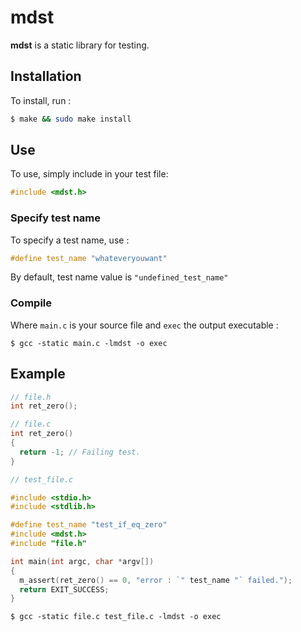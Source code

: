 # mdst

**mdst** is a static library for testing.

## Installation

To install, run :
```bash
$ make && sudo make install
```

## Use

To use, simply include in your test file:
```C
#include <mdst.h>
```

### Specify test name

To specify a test name, use :
```C
#define test_name "whateveryouwant"
```

By default, test name value is `"undefined_test_name"`

### Compile

Where `main.c` is your source file and `exec` the output executable :
```shell
$ gcc -static main.c -lmdst -o exec
```

## Example

```C
// file.h
int ret_zero();

// file.c
int ret_zero()
{
  return -1; // Failing test.
}

// test_file.c

#include <stdio.h>
#include <stdlib.h>

#define test_name "test_if_eq_zero"
#include <mdst.h>
#include "file.h"

int main(int argc, char *argv[])
{
  m_assert(ret_zero() == 0, "error : `" test_name "` failed.");
  return EXIT_SUCCESS;
}
```

```shell
$ gcc -static file.c test_file.c -lmdst -o exec
```